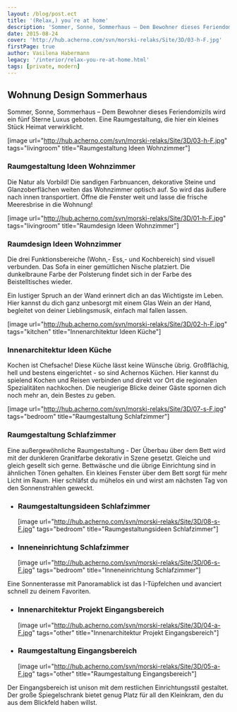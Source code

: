 ```yaml
---
layout: /blog/post.ect
title: '(Relax,) you´re at home'
description: 'Sommer, Sonne, Sommerhaus – Dem Bewohner dieses Feriendomizils wird ein fünf Sterne Luxus geboten.  Eine Raumgestaltung, die hier ein kleines Stück Heimat verwirklicht.'
date: 2015-08-24
cover: 'http://hub.acherno.com/svn/morski-relaks/Site/3D/03-h-F.jpg'
firstPage: true
author: Vasilena Habermann
legacy: '/interior/relax-you-re-at-home.html'
tags: [private, modern]
---
```

## **Wohnung Design** Sommerhaus
Sommer, Sonne, Sommerhaus – Dem Bewohner dieses Feriendomizils wird ein fünf Sterne Luxus geboten.  Eine Raumgestaltung, die hier ein kleines Stück Heimat verwirklicht.

[image url="http://hub.acherno.com/svn/morski-relaks/Site/3D/03-h-F.jpg" tags="livingroom" title="Raumgestaltung Ideen Wohnzimmer"]
### Raumgestaltung Ideen **Wohnzimmer**

Die Natur als Vorbild! Die sandigen Farbnuancen, dekorative Steine und Glanzoberflächen weiten das Wohnzimmer optisch auf. So wird das äußere nach innen transportiert. Öffne die  Fenster weit und lasse die frische Meeresbrise in die Wohnung!

[image url="http://hub.acherno.com/svn/morski-relaks/Site/3D/01-h-F.jpg" tags="livingroom" title="Raumdesign Ideen Wohnzimmer"]
### Raumdesign Ideen **Wohnzimmer**

Die drei Funktionsbereiche (Wohn,- Ess,- und Kochbereich) sind visuell verbunden. Das Sofa in einer gemütlichen Nische platziert. Die dunkelbraune Farbe der Polsterung findet sich  in der Farbe des Beistelltisches wieder. 

Ein lustiger Spruch an der Wand erinnert dich an das Wichtigste im Leben. Hier kannst du dich ganz unbesorgt mit einem Glas Wein an der Hand, begleitet von deiner Lieblingsmusik, einfach mal fallen lassen.

[image url="http://hub.acherno.com/svn/morski-relaks/Site/3D/02-h-F.jpg" tags="kitchen" title="Innenarchitektur Ideen Küche"]
### Innenarchitektur Ideen **Küche**

Kochen ist Chefsache! Diese Küche lässt keine Wünsche übrig. Großflächig, hell und bestens eingerichtet - so sind Achernos Küchen. Hier kannst du spielend Kochen und Reisen verbinden und direkt vor Ort  die regionalen Spezialitäten nachkochen. Die neugierige Blicke deiner Gäste spornen dich noch mehr an, dein Bestes zu geben.

[image url="http://hub.acherno.com/svn/morski-relaks/Site/3D/07-s-F.jpg" tags="bedroom" title="Raumgestaltung Schlafzimmer"]
### Raumgestaltung **Schlafzimmer**

Eine außergewöhnliche Raumgestaltung - Der Überbau über dem Bett wird mit der dunkleren Granitfarbe dekorativ in Szene gesetzt. Gleiche und gleich gesellt sich gerne. Bettwäsche und die übrige Einrichtung sind in ähnlichen Tönen gehalten. Ein kleines Fenster über dem Bett sorgt für mehr Licht im Raum. Hier schläfst du mühelos ein und wirst am nächsten Tag von den Sonnenstrahlen geweckt.

-   ### Raumgestaltungsideen **Schlafzimmer**
    [image url="http://hub.acherno.com/svn/morski-relaks/Site/3D/08-s-F.jpg" tags="bedroom" title="Raumgestaltungsideen Schlafzimmer"]
-   ### Inneneinrichtung **Schlafzimmer**
    [image url="http://hub.acherno.com/svn/morski-relaks/Site/3D/06-s-F.jpg" tags="bedroom" title="Inneneinrichtung Schlafzimmer"]

Eine Sonnenterasse mit Panoramablick ist das I-Tüpfelchen und avanciert schnell zu deinem Favoriten. 

-   ### Innenarchitektur Projekt **Eingangsbereich**
    [image url="http://hub.acherno.com/svn/morski-relaks/Site/3D/04-a-F.jpg" tags="other" title="Innenarchitektur Projekt Eingangsbereich"]
-   ### Raumgestaltung **Eingangsbereich**
    [image url="http://hub.acherno.com/svn/morski-relaks/Site/3D/05-a-F.jpg" tags="other" title="Raumgestaltung Eingangsbereich"]

Der Eingangsbereich ist unison mit dem restlichen Einrichtungsstil gestaltet. Der große Spiegelschrank bietet genug Platz für all den Kleinkram, den du aus dem Blickfeld haben willst.